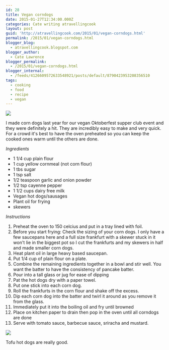 ```yaml
---
id: 28
title: Vegan corndogs
date: 2015-01-27T12:34:00.000Z
categories: Cate writing atravellingcook
layout: post
guid: 'http://atravellingcook.com/2015/01/vegan-corndogs.html'
permalink: /2015/01/vegan-corndogs.html
blogger_blog:
  - atravellingcook.blogspot.com
blogger_author:
  - Cate Lawrence
blogger_permalink:
  - /2015/01/vegan-corndogs.html
blogger_internal:
  - /feeds/4126609572633548921/posts/default/8790423953208356510
tags:
  - cooking
  - food
  - recipe
  - vegan
---
```


![](http://3.bp.blogspot.com/-EFJEKg9sV_Q/VMdtXrwkosI/AAAAAAAAKic/BkcOXXdwySE/s1600/4959134244_fc7dd0f3b8_o.jpg)

I made corn dogs last year for our vegan Oktoberfest supper club event and they were definitely a hit. They are incredibly easy to make and very quick. For a crowd it's best to have the oven preheated so you can keep the cooked ones warm until the others are done.

_Ingredients_

-   1 1/4 cup plain flour
-   1 cup yellow cornmeal (not corn flour)
-   1 tbs sugar
-   1 tsp salt
-   1/2 teaspoon garlic and onion powder
-   1/2 tsp cayenne pepper
-   1 1/2 cups dairy free milk
-   Vegan hot dogs/sausages
-   Plant oil for frying
-   skewers

_Instructions_

1.  Preheat the oven to 150 celcius and put in a tray lined with foil.
2.  Before you start frying: Check the sizing of your corn dogs. I only have a few saucepans here and a full size frankfurt with a skewer stuck in it won't lie in the biggest pot so I cut the frankfurts and my skewers in half and made smaller corn dogs.
3.  Heat plant oil in large heavy based saucepan.
4.  Put 1/4 cup of plain flour on a plate.
5.  Combine the remaining ingredients together in a bowl and stir well. You want the batter to have the consistency of pancake batter.
6.  Pour into a tall glass or jug for ease of dipping
7.  Pat the hot dogs dry with a paper towel.
8.  Put one stick into each corn dog.
9.  Roll the frankfurts in the corn flour and shake off the excess.
10. Dip each corn dog into the batter and twirl it around as you remove it from the glass.
11. Immediately put it into the boiling oil and fry until browned
12. Place on kitchen paper to drain then pop in the oven until all corndogs are done
13. Serve with tomato sauce, barbecue sauce, sriracha and mustard.

![](http://2.bp.blogspot.com/-XgLWiMWM2rw/VMds1kCX8VI/AAAAAAAAKh8/r_77i_K44_E/s1600/alberts_frankfurter_gross.jpg)

Tofu hot dogs are really good.
